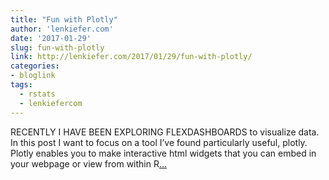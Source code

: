 ```yaml
---
title: "Fun with Plotly"
author: 'lenkiefer.com'
date: '2017-01-29'
slug: fun-with-plotly
link: http://lenkiefer.com/2017/01/29/fun-with-plotly/
categories:
- bloglink
tags:
  - rstats
  - lenkiefercom
---
```


RECENTLY I HAVE BEEN EXPLORING FLEXDASHBOARDS to visualize data. In this post I want to focus on a tool I’ve found particularly useful, plotly. Plotly enables you to make interactive html widgets that you can embed in your webpage or view from within R[... <i class="fas fa-external-link-alt"></i>](http://lenkiefer.com/2017/01/29/fun-with-plotly/)

